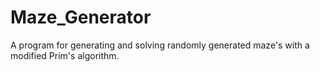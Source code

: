 # Maze_Generator
A program for generating and solving randomly generated maze's with a modified Prim's algorithm. 
